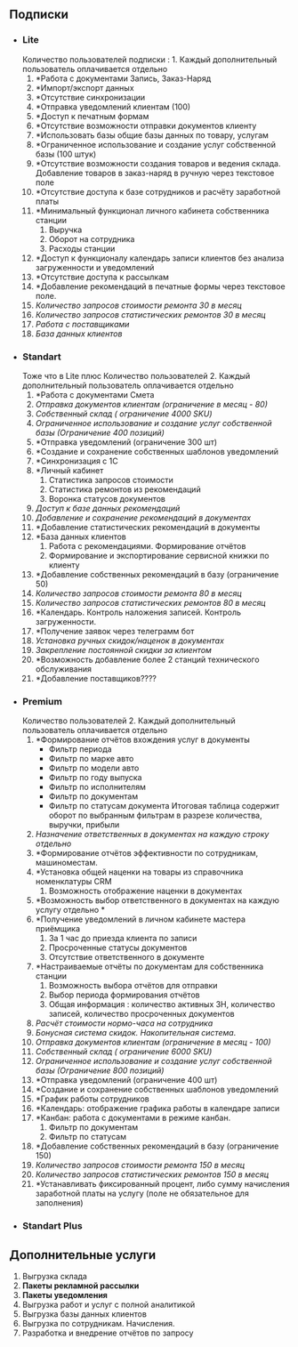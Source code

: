 ## Подписки
* ### Lite
	Количество пользователей подписки : 1. Каждый дополнительный пользователь оплачивается отдельно
	1. *Работа с документами Запись, Заказ-Наряд
	2. *Импорт/экспорт данных
	3. *Отсутствие синхронизации
	4. *Отправка уведомлений клиентам (100)
	5. *Доступ к печатным формам
	6. *Отсутствие возможности отправки документов клиенту
	7. *Использовать базы общие базы данных по товару, услугам
	8. *Ограниченное использование и создание услуг собственной базы (100 штук)
	9. *Отсутствие возможности создания товаров и ведения склада. Добавление товаров в заказ-наряд в ручную через текстовое поле
	10. *Отсутствие доступа к базе сотрудников и расчёту заработной платы
	11. *Минимальный функционал личного кабинета собственника станции
		1. Выручка
		2. Оборот на сотрудника
		3. Расходы станции
	12. *Доступ к функционалу календарь записи клиентов без анализа загруженности и уведомлений
	13. *Отсутствие доступа к рассылкам
	14. *Добавление рекомендаций в печатные формы через текстовое поле.
	15. *Количество запросов стоимости ремонта 30 в месяц*
	16. *Количество запросов статистических ремонтов 30 в месяц*
	17. *Работа с поставщиками*
	18. *База данных клиентов*
* ### Standart
	Тоже что в Lite плюс
	Количество пользователей 2. Каждый дополнительный пользователь оплачивается отдельно
	1. *Работа с документами Смета
	2. *Отправка документов клиентам (ограничение в месяц - 80)*
	3. *Собственный склад ( ограничение 4000 SKU)*
	4. *Ограниченное использование и создание услуг собственной базы (Ограничение 400 позиций)*
	5. *Отправка уведомлений (ограничение 300 шт)
	6. *Создание и сохранение собственных шаблонов уведомлений
	8. *Синхронизация с 1С
	9. *Личный кабинет
		1. Статистика запросов стоимости
		2. Статистика ремонтов из рекомендаций
		3. Воронка статусов документов
	10. *Доступ к базе данных рекомендаций*
	11. *Добавление и сохранение рекомендаций в документах*
	12. *Добавление статистических рекомендаций в документы
	13. *База данных клиентов
		1. Работа с рекомендациями. Формирование отчётов
		2. Формирование и экспортирование сервисной книжки по клиенту 
	14. *Добавление собственных рекомендаций в базу (ограничение 50)
	15. *Количество запросов стоимости ремонта 80 в месяц*
	16. *Количество запросов статистических ремонтов 80 в месяц*
	17. *Календарь. Контроль наложения записей. Контроль загруженности.
	18. *Получение заявок через телеграмм бот
	19. *Установка ручных скидок/наценок в документах*
	20. *Закрепление постоянной скидки за клиентом*
	21. *Возможность добавление более 2 станций технического обслуживания
	22. *Добавление поставщиков???? 
* ### Premium
	Количество пользователей 2. Каждый дополнительный пользователь оплачивается отдельно
	1. *Формирование отчётов вхождения услуг в документы
		* Фильтр периода
		* Фильтр по марке авто
		* Фильтр по модели авто
		* Фильтр по году выпуска
		* Фильтр по исполнителям
		* Фильтр по документам
		* Фильтр по статусам документа
			Итоговая таблица содержит оборот по выбранным фильтрам в разрезе количества, выручки, прибыли
	2. *Назначение ответственных в документах на каждую строку отдельно*
	3. *Формирование отчётов эффективности по сотрудникам, машиноместам.
	4. *Установка общей наценки на товары из справочника номенклатуры CRM
		1. Возможность отображение наценки в документах
	5. *Возможность выбор ответственного в документах на каждую услугу отдельно *
	6. *Получение уведомлений в личном кабинете мастера приёмщика
		1. За 1 час до приезда клиента по записи
		2. Просроченные статусы документов
		3. Отсутствие ответственного в документе
	7. *Настраиваемые отчёты по документам для собственника станции
		1. Возможность выбора отчётов для отправки
		2. Выбор периода формирования отчётов
		3. Общая информация : количество активных ЗН, количество записей, количество просроченных документов
	8. *Расчёт стоимости нормо-часа на сотрудника*
	9. *Бонусная система скидок. Накопительная система*.
	10. *Отправка документов клиентам (ограничение в месяц - 100)*
	11. *Собственный склад ( ограничение 6000 SKU)*
	12. *Ограниченное использование и создание услуг собственной базы (Ограничение 800 позиций)*
	13. *Отправка уведомлений (ограничение 400 шт)
	14. *Создание и сохранение собственных шаблонов уведомлений
	16. *График работы сотрудников
	17. *Календарь: отображение графика работы в календаре записи
	18. *Канбан: работа с документами в режиме канбан.
		1. Фильтр по документам
		2. Фильтр по статусам
	19. *Добавление собственных рекомендаций в базу (ограничение 150)
	20. *Количество запросов стоимости ремонта 150 в месяц*
	21. *Количество запросов статистических ремонтов 150 в месяц*
	22. *Устанавливать фиксированный процент, либо сумму начисления заработной платы на услугу  (поле не обязательное для заполнения)
* ### Standart Plus

## Дополнительные услуги
1. Выгрузка склада
2. **Пакеты рекламной рассылки**
3. **Пакеты уведомления**
4. Выгрузка работ и услуг с полной аналитикой
5. Выгрузка базы данных клиентов
6. Выгрузка по сотрудникам. Начисления.
7. Разработка и внедрение отчётов по запросу


